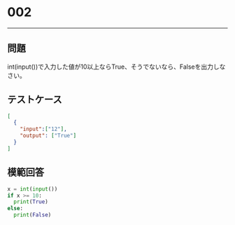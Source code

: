 
# 002

---

## 問題

int(input())で入力した値が10以上ならTrue、そうでないなら、Falseを出力しなさい。

## テストケース

```json
[
  {
    "input":["12"],
    "output": ["True"]
  }
]
```

## 模範回答

```python
x = int(input())
if x >= 10:
  print(True)
else:
  print(False)
```
